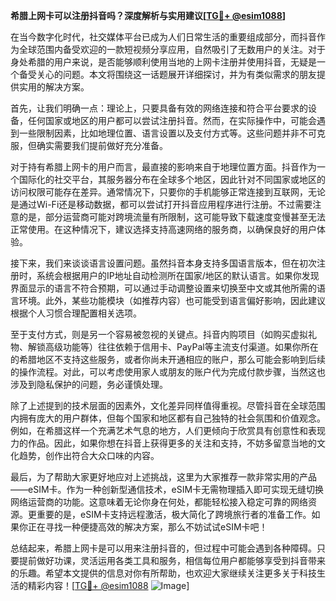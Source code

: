 **希腊上网卡可以注册抖音吗？深度解析与实用建议[[TG💪+ @esim1088](https://t.me/s/esim1088)]**

在当今数字化时代，社交媒体平台已成为人们日常生活的重要组成部分，而抖音作为全球范围内备受欢迎的一款短视频分享应用，自然吸引了无数用户的关注。对于身处希腊的用户来说，是否能够顺利使用当地的上网卡注册并使用抖音，无疑是一个备受关心的问题。本文将围绕这一话题展开详细探讨，并为有类似需求的朋友提供实用的解决方案。

首先，让我们明确一点：理论上，只要具备有效的网络连接和符合平台要求的设备，任何国家或地区的用户都可以尝试注册抖音。然而，在实际操作中，可能会遇到一些限制因素，比如地理位置、语言设置以及支付方式等。这些问题并非不可克服，但确实需要我们提前做好充分准备。

对于持有希腊上网卡的用户而言，最直接的影响来自于地理位置方面。抖音作为一个国际化的社交平台，其服务器分布在全球多个地区，因此针对不同国家或地区的访问权限可能存在差异。通常情况下，只要你的手机能够正常连接到互联网，无论是通过Wi-Fi还是移动数据，都可以尝试打开抖音应用程序进行注册。不过需要注意的是，部分运营商可能对跨境流量有所限制，这可能导致下载速度变慢甚至无法正常使用。在这种情况下，建议选择支持高速网络的服务商，以确保良好的用户体验。

接下来，我们来谈谈语言设置问题。虽然抖音本身支持多国语言版本，但在初次注册时，系统会根据用户的IP地址自动检测所在国家/地区的默认语言。如果你发现界面显示的语言不符合预期，可以通过手动调整设置来切换至中文或其他所需的语言环境。此外，某些功能模块（如推荐内容）也可能受到语言偏好影响，因此建议根据个人习惯合理配置相关选项。

至于支付方式，则是另一个容易被忽视的关键点。抖音内购项目（如购买虚拟礼物、解锁高级功能等）往往依赖于信用卡、PayPal等主流支付渠道。如果你所在的希腊地区不支持这些服务，或者你尚未开通相应的账户，那么可能会影响到后续的操作流程。对此，可以考虑使用家人或朋友的账户代为完成付款步骤，当然这也涉及到隐私保护的问题，务必谨慎处理。

除了上述提到的技术层面的因素外，文化差异同样值得重视。尽管抖音在全球范围内拥有庞大的用户群体，但每个国家和地区都有自己独特的社会氛围和价值观念。例如，在希腊这样一个充满艺术气息的地方，人们更倾向于欣赏具有创意性和表现力的作品。因此，如果你想在抖音上获得更多的关注和支持，不妨多留意当地的文化趋势，创作出符合大众口味的内容。

最后，为了帮助大家更好地应对上述挑战，这里为大家推荐一款非常实用的产品——eSIM卡。作为一种创新型通信技术，eSIM卡无需物理插入即可实现无缝切换网络运营商的功能。这意味着无论你身在何处，都能轻松接入稳定可靠的网络资源。更重要的是，eSIM卡支持远程激活，极大简化了跨境旅行者的准备工作。如果你正在寻找一种便捷高效的解决方案，那么不妨试试eSIM卡吧！

总结起来，希腊上网卡是可以用来注册抖音的，但过程中可能会遇到各种障碍。只要提前做好功课，灵活运用各类工具和服务，相信每位用户都能够享受到抖音带来的乐趣。希望本文提供的信息对你有所帮助，也欢迎大家继续关注更多关于科技生活的精彩内容！[[TG💪+ @esim1088](https://t.me/s/esim1088) ![Image](https://i.postimg.cc/4NQfJmqS/Snipaste-2025-05-13-00-14-12.png)]